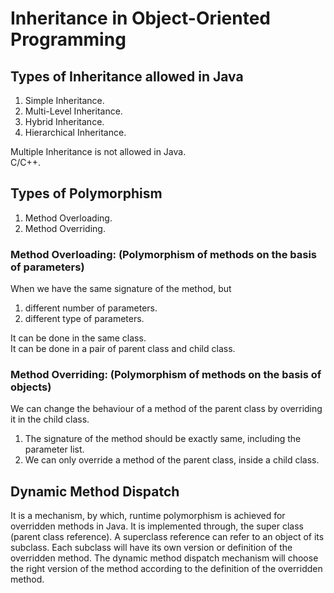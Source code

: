 # Inheritance in Object-Oriented Programming

## Types of Inheritance allowed in Java

1. Simple Inheritance.
2. Multi-Level Inheritance.
3. Hybrid Inheritance.
4. Hierarchical Inheritance.

Multiple Inheritance is not allowed in Java.  
C/C++.

## Types of Polymorphism  
1. Method Overloading.  
2. Method Overriding.

### Method Overloading: (Polymorphism of methods on the basis of parameters)
When we have the same signature of the method, but
1. different number of parameters.  
2. different type of parameters.

It can be done in the same class.  
It can be done in a pair of parent class and child class.

### Method Overriding: (Polymorphism of methods on the basis of objects)
We can change the behaviour of a method of the parent class
by overriding it in the child class. 

1. The signature of the method should be exactly same, including the
parameter list.
2. We can only override a method of the parent class, inside a 
child class. 

## Dynamic Method Dispatch
It is a mechanism, by which, runtime polymorphism is achieved for overridden methods
in Java.
It is implemented through, the super class (parent class reference).
A superclass reference can refer to an object of its subclass.
Each subclass will have its own version or definition of the overridden method.
The dynamic method dispatch mechanism will choose the right version of the method
according to the definition of the overridden method.  